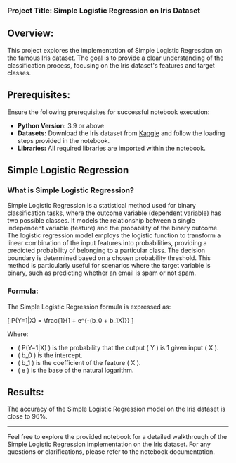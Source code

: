 ### Project Title: Simple Logistic Regression on Iris Dataset

## Overview:
This project explores the implementation of Simple Logistic Regression on the famous Iris dataset. The goal is to provide a clear understanding of the classification process, focusing on the Iris dataset's features and target classes.

## Prerequisites:
Ensure the following prerequisites for successful notebook execution:
- **Python Version:** 3.9 or above
- **Datasets:** Download the Iris dataset from [Kaggle](https://www.kaggle.com/datasets/uciml/iris) and follow the loading steps provided in the notebook.
- **Libraries:** All required libraries are imported within the notebook.


## Simple Logistic Regression 
### What is Simple Logistic Regression?
Simple Logistic Regression is a statistical method used for binary classification tasks, where the outcome variable (dependent variable) has two possible classes. It models the relationship between a single independent variable (feature) and the probability of the binary outcome. The logistic regression model employs the logistic function to transform a linear combination of the input features into probabilities, providing a predicted probability of belonging to a particular class. The decision boundary is determined based on a chosen probability threshold. This method is particularly useful for scenarios where the target variable is binary, such as predicting whether an email is spam or not spam.

### Formula:
The Simple Logistic Regression formula is expressed as:

\[ P(Y=1|X) = \frac{1}{1 + e^{-(b_0 + b_1X)}} \]

Where:
- \( P(Y=1|X) \) is the probability that the output \( Y \) is 1 given input \( X \).
- \( b_0 \) is the intercept.
- \( b_1 \) is the coefficient of the feature \( X \).
- \( e \) is the base of the natural logarithm.

## Results:
The accuracy of the Simple Logistic Regression model on the Iris dataset is close to 96%.

---

Feel free to explore the provided notebook for a detailed walkthrough of the Simple Logistic Regression implementation on the Iris dataset. For any questions or clarifications, please refer to the notebook documentation.
